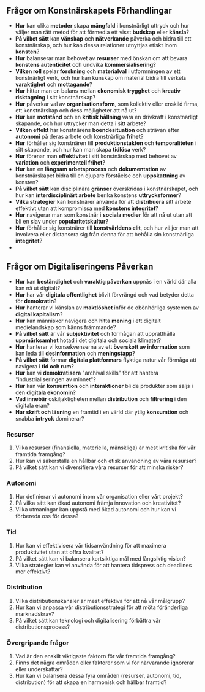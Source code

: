 
## Frågor om Konstnärskapets Förhandlingar
- **Hur** kan olika **metoder** skapa **mångfald** i konstnärligt uttryck och hur väljer man rätt metod för att förmedla ett visst **budskap** eller **känsla**?
- **På vilket sätt** kan **vänskap** och **nätverkande** påverka och bidra till ett konstnärskap, och hur kan dessa relationer utnyttjas etiskt inom **konsten**?
- **Hur** balanserar man behovet av **resurser** med önskan om att bevara **konstens autenticitet** och undvika **kommersialisering**?
- **Vilken roll** spelar **forskning** och **materialval** i utformningen av ett konstnärligt verk, och hur kan kunskap om material bidra till verkets **varaktighet** och **mottagande**?
- **Hur** hittar man en balans mellan **ekonomisk trygghet** och **kreativ risktagning** i sitt konstnärskap?
- **Hur** påverkar val av **organisationsform**, som kollektiv eller enskild firma, ett konstnärskap och dess möjligheter att nå ut?
- **Hur** kan **motstånd** och en **kritisk hållning** vara en drivkraft i konstnärligt skapande, och hur uttrycker man detta i sitt arbete?
- **Vilken effekt** har konstnärens **boendesituation** och strävan efter **autonomi** på deras arbete och konstnärliga **frihet**?
- **Hur** förhåller sig konstnären till **produktionstakten** och **temporaliteten** i sitt skapande, och hur kan man skapa **tidlösa** verk?
- **Hur** förenar man **effektivitet** i sitt konstnärskap med behovet av **variation** och **experimentell frihet**?
- **Hur** kan en **långsam arbetsprocess** och **dokumentation** av konstnärskapet bidra till en djupare förståelse och **uppskattning** av konsten?
- **På vilket sätt** kan disciplinära **gränser** överskridas i konstnärskapet, och hur kan **interdisciplinärt arbete** berika konstens **uttrycksformer**?
- **Vilka strategier** kan konstnärer använda för att **distribuera** sitt arbete effektivt utan att kompromissa med **konstens integritet**?
- **Hur** navigerar man som konstnär i **sociala medier** för att nå ut utan att bli en slav under **popularitetskultur**?
- **Hur** förhåller sig konstnärer till **konstvärldens elit**, och hur väljer man att involvera eller distansera sig från denna för att behålla sin konstnärliga **integritet**?
- 
## Frågor om Digitaliseringens Påverkan
- **Hur** kan **beständighet** och **varaktig påverkan** uppnås i en värld där alla kan nå ut digitalt?
- **Hur** har vår **digitala offentlighet** blivit förvrängd och vad betyder detta för **demokratin**?
- **Hur** hanterar vi känslan av **maktlöshet** inför de obönhörliga systemen av **digital kapitalism**?
- **Hur** kan människor navigera och hitta **mening** i ett digitalt medielandskap som känns främmande?
- **På vilket sätt** är vår **subjektivitet** och förmågan att upprätthålla **uppmärksamhet** hotad i det digitala och sociala klimatet?
- **Hur** hanterar vi konsekvenserna av ett **överskott av information** som kan leda till **desinformation** och **meningstapp**?
- **På vilket sätt** formar **digitala plattformars** flyktiga natur vår förmåga att navigera i **tid och rum**?
- **Hur** kan vi **demokratisera** "archival skills" för att hantera "industrialiseringen av minnet"?
- **Hur** kan vår **konsumtion** och **interaktioner** bli de produkter som säljs i den **digitala ekonomin**?
- **Vad innebär** oskiljaktigheten mellan **distribution** och **filtrering** i den digitala eran?
- **Har skrift och läsning** en framtid i en värld där ytlig **konsumtion** och snabba **intryck** dominerar?


### Resurser
1. Vilka resurser (finansiella, materiella, mänskliga) är mest kritiska för vår framtida framgång?
2. Hur kan vi säkerställa en hållbar och etisk användning av våra resurser?
3. På vilket sätt kan vi diversifiera våra resurser för att minska risker?

### Autonomi
1. Hur definierar vi autonomi inom vår organisation eller vårt projekt?
2. På vilka sätt kan ökad autonomi främja innovation och kreativitet?
3. Vilka utmaningar kan uppstå med ökad autonomi och hur kan vi förbereda oss för dessa?

### Tid
1. Hur kan vi effektivisera vår tidsanvändning för att maximera produktivitet utan att offra kvalitet?
2. På vilket sätt kan vi balansera kortsiktiga mål med långsiktig vision?
3. Vilka strategier kan vi använda för att hantera tidspress och deadlines mer effektivt?

### Distribution
1. Vilka distributionskanaler är mest effektiva för att nå vår målgrupp?
2. Hur kan vi anpassa vår distributionsstrategi för att möta föränderliga marknadskrav?
3. På vilket sätt kan teknologi och digitalisering förbättra vår distributionsprocess?

### Övergripande frågor
1. Vad är den enskilt viktigaste faktorn för vår framtida framgång?
2. Finns det några områden eller faktorer som vi för närvarande ignorerar eller underskattar?
3. Hur kan vi balansera dessa fyra områden (resurser, autonomi, tid, distribution) för att skapa en harmonisk och hållbar framtid?
